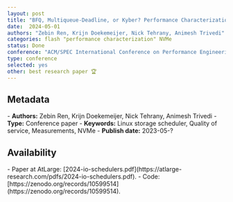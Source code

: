 ```yaml
---
layout: post
title: "BFQ, Multiqueue-Deadline, or Kyber? Performance Characterization of Linux Storage Schedulers in the NVMe Era"
date:  2024-05-01
authors: "Zebin Ren, Krijn Doekemeijer, Nick Tehrany, Animesh Trivedi"
categories: flash "performance characterization" NVMe
status: Done
conference: "ACM/SPEC International Conference on Performance Engineering (ICPE 24)"
type: conference
selected: yes
other: best research paper 🏆
---
```


<h2>Metadata</h2>
- <b>Authors:</b> Zebin Ren, Krijn Doekemeijer, Nick Tehrany, Animesh Trivedi
- <b>Type:</b> Conference paper
- <b>Keywords:</b> Linux storage scheduler, Quality of service, Measurements, NVMe
- <b>Publish date:</b> 2023-05-?

<h2>Availability</h2>
- Paper at AtLarge: [2024-io-schedulers.pdf](https://atlarge-research.com/pdfs/2024-io-schedulers.pdf).
- Code: [https://zenodo.org/records/10599514](https://zenodo.org/records/10599514).
